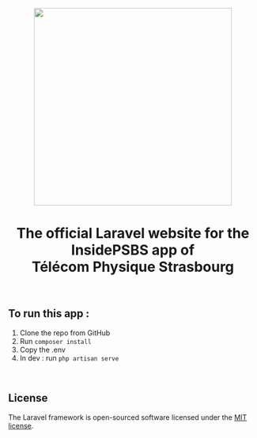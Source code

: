 <p align="center"><a href="https://laravel.com" target="_blank"><img src="https://raw.githubusercontent.com/laravel/art/master/logo-lockup/5%20SVG/2%20CMYK/1%20Full%20Color/laravel-logolockup-cmyk-red.svg" width="400"></a></p>

<h1 align="center"> The official Laravel website for the InsidePSBS app of <br> Télécom Physique Strasbourg </h1>

<br>

## To run this app : 

1. Clone the repo from GitHub
2. Run `composer install`
3. Copy the .env
4. In dev : run `php artisan serve`

<br>

## License

The Laravel framework is open-sourced software licensed under the [MIT license](https://opensource.org/licenses/MIT).
